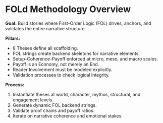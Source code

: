 # FOLd Methodology Overview

**Goal:** Build stories where First-Order Logic (FOL) drives, anchors, and validates the entire narrative structure.

**Pillars:**
- 8 Theses define all scaffolding.
- FOL strings create backend skeletons for narrative elements.
- Setup-Coherence-Payoff enforced at micro, meso, and macro scales.
- Payoff is an Economy, not merely an End.
- Reader Involvement must be modeled explicitly.
- Validation processes to check logical integrity.

**Process:**
1. Instantiate theses at world, character, mythos, structural, and engagement levels.
2. Generate dynamic FOL backend strings.
3. Validate proof chains and payoff ratios.
4. Iterate on narrative coherence and emotional stakes.


